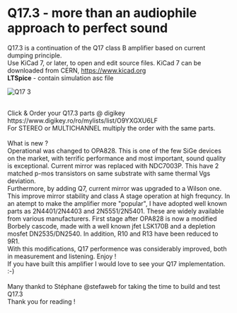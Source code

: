 # Q17.3 - more than an audiophile approach to perfect sound


Q17.3 is a continuation of the Q17 class B amplifier based on current dumping principle.<br>
Use KiCad 7, or later, to open and edit source files.  KiCad 7 can be downloaded from CERN, https://www.kicad.org<br>
<b>LTSpice</b> - contain simulation asc file<br>


![Q17 3](https://github.com/tiberiuvicol/Q17.3/assets/22703498/020fdd07-6deb-47a3-b3fa-ea2f73685c5b)


<br>
Click & Order your Q17.3 parts @ digikey https://www.digikey.ro/ro/mylists/list/O9YXGXU6LF <br>
For STEREO or MULTICHANNEL multiply the order with the same parts. <br>
<br>
What is new ? <br>
Operational was changed to OPA828. This is one of the few SiGe devices on the market, with terrific performance and most important, sound quality is exceptional.
Current mirror was replaced with NDC7003P. This have 2 matched p-mos transistors on same substrate with same thermal Vgs deviation.<br>
Furthermore, by adding Q7, current mirror was upgraded to a Wilson one. This improve mirror stability and class A stage operation at high frequncy.
In an atempt to make the amplifier more "popular", I have adopted well known parts as 2N4401/2N4403 and 2N5551/2N5401. These are widely available from various manufacturers.
First stage after OPA828 is now a modified Borbely cascode, made with a well known jfet LSK170B and a depletion mosfet DN2535/DN2540. 
In addition, R10 and R13 have been reduced to 9R1.<br>
With this modifications, Q17 performence was considerably improved, both in measurement and listening.
Enjoy !

<br>
If you have built this amplifier I would love to see your Q17 implementation. :-) <br>
<br>
Many thankd to Stéphane @stefaweb for taking the time to build and test Q17.3 <br>
Thank you for reading ! <br>
